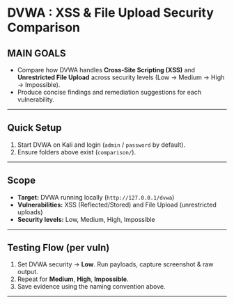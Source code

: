 
# DVWA  : XSS & File Upload Security Comparison

## **MAIN GOALS**
- Compare how DVWA handles **Cross‑Site Scripting (XSS)** and **Unrestricted File Upload** across security levels (Low → Medium → High → Impossible).  
- Produce concise findings and remediation suggestions for each vulnerability.

---



## **Quick Setup**
1. Start DVWA on Kali and login (`admin` / `password` by default).  
2. Ensure folders above exist (`comparison/`).

---

## **Scope**
- **Target:** DVWA running locally (`http://127.0.0.1/dvwa`)  
- **Vulnerabilities:** XSS (Reflected/Stored) and File Upload (unrestricted uploads)  
- **Security levels:** Low, Medium, High, Impossible

---

## **Testing Flow (per vuln)**
1. Set DVWA security → **Low**. Run payloads, capture screenshot & raw output.  
2. Repeat for **Medium**, **High**, **Impossible**.  
3. Save evidence using the naming convention above.

---
